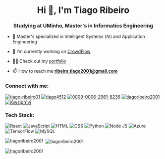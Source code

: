 <h1 align="center">Hi 👋, I'm Tiago Ribeiro</h1>
<h3 align="center">Studying at UMinho, Master's in Informatics Engineering</h3>

- 🧠 Master's specialized in Intelligent Systems (AI) and Application Engineering
  
- 🔭 I’m currently working on [CrowdFlow](https://www.crowdflow.pt)

- 👨‍💻 Check out my [portfolio](https://tiagoribeiro2001.github.io/portfolio/)

- 📫 How to reach me **ribeiro.tiago2001@gmail.com**

<h3 align="left">Connect with me:</h3>
<p align="left">
<a href="https://linkedin.com/in/tiago-ribeiro01" target="blank"><img src="https://img.shields.io/badge/LinkedIn-0077B5?style=for-the-badge&logo=linkedin&logoColor=white" alt="tiago-ribeiro01"/></a>
<a href="https://discord.gg/tiago4512" target="blank"><img src="https://img.shields.io/badge/Discord-5865F2?style=for-the-badge&logo=discord&logoColor=white" alt="tiago4512" /></a>
<a href="https://orcid.org/0009-0006-2961-8236" target="blank"><img src="https://img.shields.io/badge/orcid-A6CE39?style=for-the-badge&logo=orcid&logoColor=white" alt="0009-0006-2961-8236"/></a>
<a href="https://kaggle.com/tiagoribeiro2001" target="blank"><img src="https://img.shields.io/badge/Kaggle-20BEFF?style=for-the-badge&logo=Kaggle&logoColor=white" alt="tiagoribeiro2001"/></a>
<a href="https://www.leetcode.com/i6wsiph1vj" target="blank"><img src="https://img.shields.io/badge/-LeetCode-FFA116?style=for-the-badge&logo=LeetCode&logoColor=black" alt="i6wsiph1vj"/></a>
</p>

<h3 align="left">Tech Stack:</h3>
<p align="left">
<img src="https://img.shields.io/badge/React-20232A?style=for-the-badge&logo=react&logoColor=61DAFB" alt="React" />
<img src="https://img.shields.io/badge/JavaScript-323330?style=for-the-badge&logo=javascript&logoColor=F7DF1E" alt="JavaScript" />
<img src="https://img.shields.io/badge/HTML5-E34F26?style=for-the-badge&logo=html5&logoColor=white" alt="HTML" />
<img src="https://img.shields.io/badge/CSS3-1572B6?style=for-the-badge&logo=css3&logoColor=white" alt="CSS" />
<img src="https://img.shields.io/badge/Python-FFD43B?style=for-the-badge&logo=python&logoColor=blue" alt="Python" />
<img src="https://img.shields.io/badge/Node%20js-339933?style=for-the-badge&logo=nodedotjs&logoColor=white" alt="Node JS" />
<img src="https://img.shields.io/badge/microsoft%20azure-0089D6?style=for-the-badge&logo=microsoft-azure&logoColor=white" alt="Azure" />
<img src="https://img.shields.io/badge/TensorFlow-FF6F00?style=for-the-badge&logo=TensorFlow&logoColor=white" alt="TensorFlow" />
<img src="https://img.shields.io/badge/MySQL-005C84?style=for-the-badge&logo=mysql&logoColor=white" alt="MySQL" />
</p>

<p><img align="left" src="https://github-readme-stats.vercel.app/api/top-langs?username=tiagoribeiro2001&show_icons=true&theme=dark&locale=en&layout=compact" alt="tiagoribeiro2001" /></p>

<p>&nbsp;<img align="center" src="https://github-readme-stats.vercel.app/api?username=tiagoribeiro2001&show_icons=true&theme=dark&locale=en" alt="tiagoribeiro2001" /></p>

<p><img align="center" src="https://github-readme-streak-stats.herokuapp.com/?user=tiagoribeiro2001&theme=dark" alt="tiagoribeiro2001" /></p>
